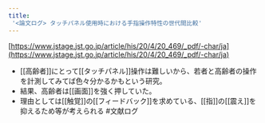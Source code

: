 ```yaml
---
title:
 '<論文ログ> タッチパネル使用時における手指操作特性の世代間比較'
---
```


[https://www.jstage.jst.go.jp/article/his/20/4/20_469/_pdf/-char/ja](https://www.jstage.jst.go.jp/article/his/20/4/20_469/_pdf/-char/ja)
- [[高齢者]]にとって[[タッチパネル]]操作は難しいから、若者と高齢者の操作を計測してみてば色々分かるかもという研究。
- 結果、高齢者は[[画面]]を強く押していた。
- 理由としては[[触覚]]の[[フィードバック]]を求めている、[[指]]の[[震え]]を抑えるため等が考えられる
#文献ログ